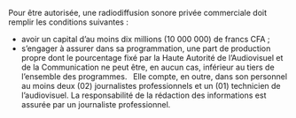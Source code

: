 Pour être autorisée, une radiodiffusion sonore privée commerciale doit remplir les conditions suivantes :
- avoir un capital d’au moins dix millions (10 000 000) de francs CFA ;
- s’engager à assurer dans sa programmation, une part de production propre dont le pourcentage fixé par la Haute Autorité de l’Audiovisuel et de la Communication ne peut être, en aucun cas, inférieur au tiers de l’ensemble des programmes.
` `Elle compte, en outre, dans son personnel au moins deux (02) journalistes professionnels et un (01) technicien de l’audiovisuel.
La responsabilité de la rédaction des informations est assurée par un journaliste professionnel.